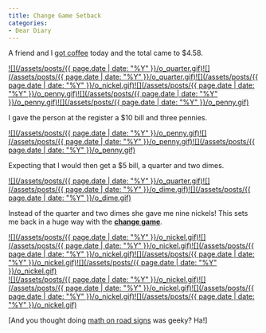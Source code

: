```yaml
---
title: Change Game Setback
categories:
- Dear Diary
---
```


A friend and I [got coffee](http://www.starbucks.com/) today and the total came to $4.58.

[![](/assets/posts/{{ page.date | date: "%Y" }}/o_quarter.gif)![](/assets/posts/{{ page.date | date: "%Y" }}/o_quarter.gif)![](/assets/posts/{{ page.date | date: "%Y" }}/o_nickel.gif)![](/assets/posts/{{ page.date | date: "%Y" }}/o_penny.gif)![](/assets/posts/{{ page.date | date: "%Y" }}/o_penny.gif)![](/assets/posts/{{ page.date | date: "%Y" }}/o_penny.gif)](/thingelstad/change-game)

I gave the person at the register a $10 bill and three pennies.

[![](/assets/posts/{{ page.date | date: "%Y" }}/o_penny.gif)![](/assets/posts/{{ page.date | date: "%Y" }}/o_penny.gif)![](/assets/posts/{{ page.date | date: "%Y" }}/o_penny.gif)](/thingelstad/change-game)

Expecting that I would then get a $5 bill, a quarter and two dimes.

[![](/assets/posts/{{ page.date | date: "%Y" }}/o_quarter.gif)![](/assets/posts/{{ page.date | date: "%Y" }}/o_dime.gif)![](/assets/posts/{{ page.date | date: "%Y" }}/o_dime.gif)](/thingelstad/change-game)

Instead of the quarter and two dimes she gave me nine nickels! This sets me back in a huge way with the **[change game](/thingelstad/change-game)**.

[![](/assets/posts/{{ page.date | date: "%Y" }}/o_nickel.gif)![](/assets/posts/{{ page.date | date: "%Y" }}/o_nickel.gif)![](/assets/posts/{{ page.date | date: "%Y" }}/o_nickel.gif)![](/assets/posts/{{ page.date | date: "%Y" }}/o_nickel.gif)![](/assets/posts/{{ page.date | date: "%Y" }}/o_nickel.gif)  
![](/assets/posts/{{ page.date | date: "%Y" }}/o_nickel.gif)![](/assets/posts/{{ page.date | date: "%Y" }}/o_nickel.gif)![](/assets/posts/{{ page.date | date: "%Y" }}/o_nickel.gif)![](/assets/posts/{{ page.date | date: "%Y" }}/o_nickel.gif)](/thingelstad/change-game)

[And you thought doing [math on road signs](http://www.roadsignmath.com/) was geeky? Ha!]
